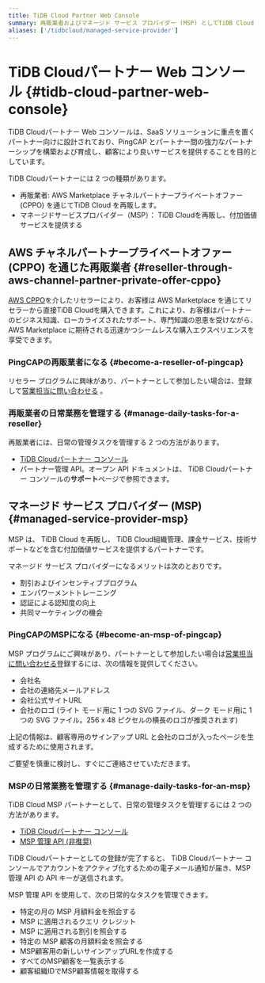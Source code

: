 ```yaml
---
title: TiDB Cloud Partner Web Console
summary: 再販業者およびマネージド サービス プロバイダー (MSP) としてTiDB Cloud Partner Web コンソールを使用する方法を学習します。
aliases: ['/tidbcloud/managed-service-provider']
---
```


# TiDB Cloudパートナー Web コンソール {#tidb-cloud-partner-web-console}

TiDB Cloudパートナー Web コンソールは、SaaS ソリューションに重点を置くパートナー向けに設計されており、PingCAP とパートナー間の強力なパートナーシップを構築および育成し、顧客により良いサービスを提供することを目的としています。

TiDB Cloudパートナーには 2 つの種類があります。

-   再販業者: AWS Marketplace チャネルパートナープライベートオファー (CPPO) を通じてTiDB Cloud を再販します。
-   マネージドサービスプロバイダー（MSP）： TiDB Cloudを再販し、付加価値サービスを提供する

## AWS チャネルパートナープライベートオファー (CPPO) を通じた再販業者 {#reseller-through-aws-channel-partner-private-offer-cppo}

[AWS CPPO](https://aws.amazon.com/marketplace/features/cpprivateoffers)を介したリセラーにより、お客様は AWS Marketplace を通じてリセラーから直接TiDB Cloudを購入できます。これにより、お客様はパートナーのビジネス知識、ローカライズされたサポート、専門知識の恩恵を受けながら、AWS Marketplace に期待される迅速かつシームレスな購入エクスペリエンスを享受できます。

### PingCAPの再販業者になる {#become-a-reseller-of-pingcap}

リセラー プログラムに興味があり、パートナーとして参加したい場合は、登録して[営業担当に問い合わせる](https://www.pingcap.com/partners/become-a-partner/) 。

### 再販業者の日常業務を管理する {#manage-daily-tasks-for-a-reseller}

再販業者には、日常の管理タスクを管理する 2 つの方法があります。

-   [TiDB Cloudパートナー コンソール](https://partner-console.tidbcloud.com)
-   パートナー管理 API。オープン API ドキュメントは、 TiDB Cloudパートナー コンソールの**サポート**ページで参照できます。

## マネージド サービス プロバイダー (MSP) {#managed-service-provider-msp}

MSP は、 TiDB Cloud を再販し、 TiDB Cloud組織管理、課金サービス、技術サポートなどを含む付加価値サービスを提供するパートナーです。

マネージド サービス プロバイダーになるメリットは次のとおりです。

-   割引およびインセンティブプログラム
-   エンパワーメントトレーニング
-   認証による認知度の向上
-   共同マーケティングの機会

### PingCAPのMSPになる {#become-an-msp-of-pingcap}

MSP プログラムにご興味があり、パートナーとして参加したい場合は[営業担当に問い合わせる](https://www.pingcap.com/partners/become-a-partner/)登録するには、次の情報を提供してください。

-   会社名
-   会社の連絡先メールアドレス
-   会社公式サイトURL
-   会社のロゴ (ライト モード用に 1 つの SVG ファイル、ダーク モード用に 1 つの SVG ファイル。256 x 48 ピクセルの横長のロゴが推奨されます)

上記の情報は、顧客専用のサインアップ URL と会社のロゴが入ったページを生成するために使用されます。

ご要望を慎重に検討し、すぐにご連絡させていただきます。

### MSPの日常業務を管理する {#manage-daily-tasks-for-an-msp}

TiDB Cloud MSP パートナーとして、日常の管理タスクを管理するには 2 つの方法があります。

-   [TiDB Cloudパートナー コンソール](https://partner-console.tidbcloud.com)
-   [MSP 管理 API (非推奨)](https://docs.pingcap.com/tidbcloud/api/v1beta1/msp)

TiDB Cloudパートナーとしての登録が完了すると、 TiDB Cloudパートナー コンソールでアカウントをアクティブ化するための電子メール通知が届き、MSP 管理 API の API キーが送信されます。

MSP 管理 API を使用して、次の日常的なタスクを管理できます。

-   特定の月の MSP 月額料金を照会する
-   MSP に適用されるクエリ クレジット
-   MSP に適用される割引を照会する
-   特定の MSP 顧客の月額料金を照会する
-   MSP顧客用の新しいサインアップURLを作成する
-   すべてのMSP顧客を一覧表示する
-   顧客組織IDでMSP顧客情報を取得する
